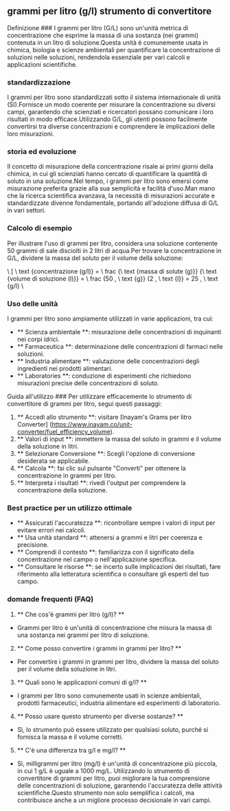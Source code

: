 ## grammi per litro (g/l) strumento di convertitore

Definizione ###
I grammi per litro (G/L) sono un'unità metrica di concentrazione che esprime la massa di una sostanza (nei grammi) contenuta in un litro di soluzione.Questa unità è comunemente usata in chimica, biologia e scienze ambientali per quantificare la concentrazione di soluzioni nelle soluzioni, rendendola essenziale per vari calcoli e applicazioni scientifiche.

### standardizzazione
I grammi per litro sono standardizzati sotto il sistema internazionale di unità (SI).Fornisce un modo coerente per misurare la concentrazione su diversi campi, garantendo che scienziati e ricercatori possano comunicare i loro risultati in modo efficace.Utilizzando G/L, gli utenti possono facilmente convertirsi tra diverse concentrazioni e comprendere le implicazioni delle loro misurazioni.

### storia ed evoluzione
Il concetto di misurazione della concentrazione risale ai primi giorni della chimica, in cui gli scienziati hanno cercato di quantificare la quantità di soluto in una soluzione.Nel tempo, i grammi per litro sono emersi come misurazione preferita grazie alla sua semplicità e facilità d'uso.Man mano che la ricerca scientifica avanzava, la necessità di misurazioni accurate e standardizzate divenne fondamentale, portando all'adozione diffusa di G/L in vari settori.

### Calcolo di esempio
Per illustrare l'uso di grammi per litro, considera una soluzione contenente 50 grammi di sale disciolti in 2 litri di acqua.Per trovare la concentrazione in G/L, dividere la massa del soluto per il volume della soluzione:

\ [
\ text {concentrazione (g/l)} = \ frac {\ text {massa di solute (g)}} {\ text {volume di soluzione (l)}} = \ frac {50 \, \ text {g}} {2 \, \ text {l}} = 25 \, \ text {g/l}
\

### Uso delle unità
I grammi per litro sono ampiamente utilizzati in varie applicazioni, tra cui:
- ** Scienza ambientale **: misurazione delle concentrazioni di inquinanti nei corpi idrici.
- ** Farmaceutica **: determinazione delle concentrazioni di farmaci nelle soluzioni.
- ** Industria alimentare **: valutazione delle concentrazioni degli ingredienti nei prodotti alimentari.
- ** Laboratories **: conduzione di esperimenti che richiedono misurazioni precise delle concentrazioni di soluto.

Guida all'utilizzo ###
Per utilizzare efficacemente lo strumento di convertitore di grammi per litro, segui questi passaggi:
1. ** Accedi allo strumento **: visitare [Inayam's Grams per litro Converter] (https://www.inayam.co/unit-converter/fuel_efficiency_volume).
2. ** Valori di input **: immettere la massa del soluto in grammi e il volume della soluzione in litri.
3. ** Selezionare Conversione **: Scegli l'opzione di conversione desiderata se applicabile.
4. ** Calcola **: fai clic sul pulsante "Converti" per ottenere la concentrazione in grammi per litro.
5. ** Interpreta i risultati **: rivedi l'output per comprendere la concentrazione della soluzione.

### Best practice per un utilizzo ottimale
- ** Assicurati l'accuratezza **: ricontrollare sempre i valori di input per evitare errori nei calcoli.
- ** Usa unità standard **: attenersi a grammi e litri per coerenza e precisione.
- ** Comprendi il contesto **: familiarizza con il significato della concentrazione nel campo o nell'applicazione specifica.
- ** Consultare le risorse **: se incerto sulle implicazioni dei risultati, fare riferimento alla letteratura scientifica o consultare gli esperti del tuo campo.

### domande frequenti (FAQ)

1. ** Che cos'è grammi per litro (g/l)? **
- Grammi per litro è un'unità di concentrazione che misura la massa di una sostanza nei grammi per litro di soluzione.

2. ** Come posso convertire i grammi in grammi per litro? **
- Per convertire i grammi in grammi per litro, dividere la massa del soluto per il volume della soluzione in litri.

3. ** Quali sono le applicazioni comuni di g/l? **
- I grammi per litro sono comunemente usati in scienze ambientali, prodotti farmaceutici, industria alimentare ed esperimenti di laboratorio.

4. ** Posso usare questo strumento per diverse sostanze? **
- Sì, lo strumento può essere utilizzato per qualsiasi soluto, purché si fornisca la massa e il volume corretti.

5. ** C'è una differenza tra g/l e mg/l? **
- Sì, milligrammi per litro (mg/l) è un'unità di concentrazione più piccola, in cui 1 g/L è uguale a 1000 mg/L. Utilizzando lo strumento di convertitore di grammi per litro, puoi migliorare la tua comprensione delle concentrazioni di soluzione, garantendo l'accuratezza delle attività scientifiche.Questo strumento non solo semplifica i calcoli, ma contribuisce anche a un migliore processo decisionale in vari campi.